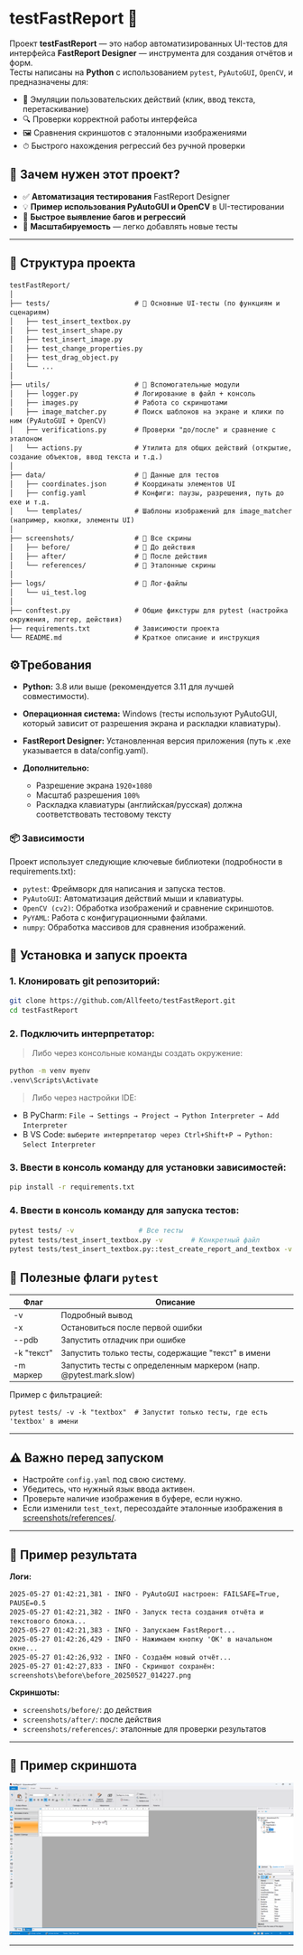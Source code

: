 # testFastReport 🚀

Проект **testFastReport** — это набор автоматизированных UI-тестов для интерфейса **FastReport Designer** — инструмента для создания отчётов и форм.  
Тесты написаны на **Python** с использованием `pytest`, `PyAutoGUI`, `OpenCV`, и предназначены для:

- 🔁 Эмуляции пользовательских действий (клик, ввод текста, перетаскивание)
- 🔍 Проверки корректной работы интерфейса
- 🖼 Сравнения скриншотов с эталонными изображениями
- ⏱ Быстрого нахождения регрессий без ручной проверки

## 📌 Зачем нужен этот проект?

- ✅ **Автоматизация тестирования** FastReport Designer
- 💡 **Пример использования PyAutoGUI и OpenCV** в UI-тестировании
- 🧪 **Быстрое выявление багов и регрессий**
- 🚀 **Масштабируемость** — легко добавлять новые тесты

---

## 📂 Структура проекта

```text
testFastReport/
│
├── tests/                     # 📂 Основные UI-тесты (по функциям и сценариям)
│   ├── test_insert_textbox.py
│   ├── test_insert_shape.py
│   ├── test_insert_image.py
│   ├── test_change_properties.py
│   ├── test_drag_object.py
│   └── ...
│
├── utils/                     # 📂 Вспомогательные модули
│   ├── logger.py              # Логирование в файл + консоль
│   ├── images.py              # Работа со скриншотами
│   ├── image_matcher.py       # Поиск шаблонов на экране и клики по ним (PyAutoGUI + OpenCV)
│   ├── verifications.py       # Проверки "до/после" и сравнение с эталоном
│   └── actions.py             # Утилита для общих действий (открытие, создание объектов, ввод текста и т.д.)
│
├── data/                      # 📂 Данные для тестов
│   ├── coordinates.json       # Координаты элементов UI
│   ├── config.yaml            # Конфиги: паузы, разрешения, путь до exe и т.д.
│   └── templates/             # Шаблоны изображений для image_matcher (например, кнопки, элементы UI)
│
├── screenshots/               # 📂 Все скрины
│   ├── before/                # 📂 До действия
│   ├── after/                 # 📂 После действия
│   └── references/            # 📂 Эталонные скрины
│
├── logs/                      # 📂 Лог-файлы
│   └── ui_test.log
│
├── conftest.py                # Общие фикстуры для pytest (настройка окружения, логгер, действия)
├── requirements.txt           # Зависимости проекта
└── README.md                  # Краткое описание и инструкция
```

## ⚙️Требования

- **Python:** 3.8 или выше (рекомендуется 3.11 для лучшей совместимости).
- **Операционная система:** Windows (тесты используют PyAutoGUI, который зависит от разрешения экрана и раскладки клавиатуры).
- **FastReport Designer:** Установленная версия приложения (путь к .exe указывается в data/config.yaml).
  
- **Дополнительно:**
   - Разрешение экрана `1920×1080`
   - Масштаб разрешения `100%`
   - Раскладка клавиатуры (английская/русская) должна соответствовать тестовому тексту

### 📦 Зависимости

Проект использует следующие ключевые библиотеки (подробности в requirements.txt):

- `pytest`: Фреймворк для написания и запуска тестов.
- `PyAutoGUI`: Автоматизация действий мыши и клавиатуры.
- `OpenCV (cv2)`: Обработка изображений и сравнение скриншотов.
- `PyYAML`: Работа с конфигурационными файлами.
- `numpy`: Обработка массивов для сравнения изображений.

## 🏃 Установка и запуск проекта

### 1. Клонировать git репозиторий:

   ```bash
   git clone https://github.com/Allfeeto/testFastReport.git
   cd testFastReport
   ```

### 2. Подключить интерпретатор:

   > Либо через консольные команды создать окружение:
  
   ```bash
   python -m venv myenv
   .venv\Scripts\Activate
   ```

   > Либо через настройки IDE:

   - В PyCharm: `File → Settings → Project → Python Interpreter → Add Interpreter`
   - В VS Code: `выберите интерпретатор через Ctrl+Shift+P → Python: Select Interpreter`

### 3. Ввести в консоль команду для установки зависимостей:

   ```bash
   pip install -r requirements.txt
   ```

### 4. Ввести в консоль команду для запуска тестов:

   ```bash
   pytest tests/ -v                # Все тесты
   pytest tests/test_insert_textbox.py -v       # Конкретный файл
   pytest tests/test_insert_textbox.py::test_create_report_and_textbox -v  # Один тест
   ```

## 🔎 Полезные флаги `pytest`

   | Флаг | Описание |
   | ----------- | ----------- |
   | -v    | Подробный вывод    |
   | -x    | Остановиться после первой ошибки    |
   | --pdb    | Запустить отладчик при ошибке   |
   | -k "текст"   | Запустить только тесты, содержащие "текст" в имени    |
   | -m маркер    | Запустить тесты с определенным маркером (напр. @pytest.mark.slow)   |

   Пример с фильтрацией:

   ```
   pytest tests/ -v -k "textbox"  # Запустит только тесты, где есть 'textbox' в имени
   ```

---

## ⚠️ Важно перед запуском

- Настройте `config.yaml` под свою систему.
- Убедитесь, что нужный язык ввода активен.
- Проверьте наличие изображения в буфере, если нужно.
- Если изменили `test_text`, пересоздайте эталонные изображения в [screenshots/references/](https://github.com/Allfeeto/testFastReport/tree/main/screenshots/references).

---

## 📸 Пример результата

**Логи:**
```
2025-05-27 01:42:21,381 - INFO - PyAutoGUI настроен: FAILSAFE=True, PAUSE=0.5
2025-05-27 01:42:21,382 - INFO - Запуск теста создания отчёта и текстового блока...
2025-05-27 01:42:21,383 - INFO - Запускаем FastReport...
2025-05-27 01:42:26,429 - INFO - Нажимаем кнопку 'OK' в начальном окне...
2025-05-27 01:42:26,932 - INFO - Создаём новый отчёт...
2025-05-27 01:42:27,833 - INFO - Скриншот сохранён: screenshots\before\before_20250527_014227.png
```

**Скриншоты:**
- `screenshots/before/`: до действия
- `screenshots/after/`: после действия
- `screenshots/references/`: эталонные для проверки результатов

---

## 🧩 Пример скриншота

![FastReport](./screenshots/references/textbox_reference.png)

---
